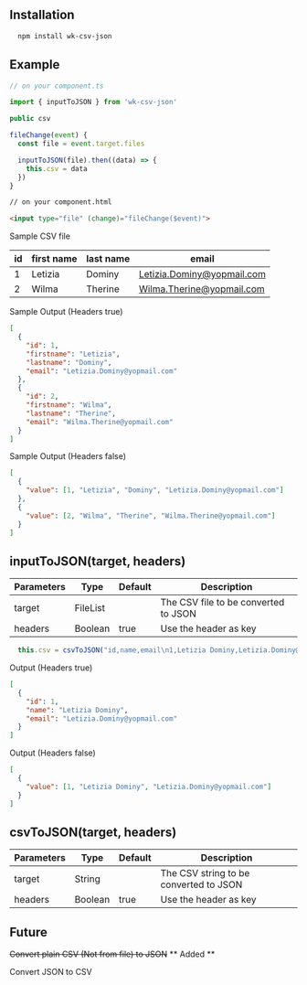 ## Installation
```bash
  npm install wk-csv-json
```

## Example
```typescript
// on your component.ts

import { inputToJSON } from 'wk-csv-json'

public csv

fileChange(event) {
  const file = event.target.files

  inputToJSON(file).then((data) => {
    this.csv = data
  })
}
```

```html
// on your component.html

<input type="file" (change)="fileChange($event)">
```

Sample CSV file

| id  | first name | last name | email |
| ------------- | ------------- | ------------- | ------------- |
| 1  | Letizia | Dominy | Letizia.Dominy@yopmail.com |
| 2  | Wilma | Therine | Wilma.Therine@yopmail.com |

Sample Output (Headers true)

```json
[
  {
    "id": 1,
    "firstname": "Letizia",
    "lastname": "Dominy",
    "email": "Letizia.Dominy@yopmail.com"
  },
  {
    "id": 2,
    "firstname": "Wilma",
    "lastname": "Therine",
    "email": "Wilma.Therine@yopmail.com"
  }
]
```

Sample Output (Headers false)

```json
[
  {
    "value": [1, "Letizia", "Dominy", "Letizia.Dominy@yopmail.com"]
  },
  {
    "value": [2, "Wilma", "Therine", "Wilma.Therine@yopmail.com"]
  }
]
```

## inputToJSON(target, headers)
| Parameters  | Type | Default | Description |
| ------------- | ------------- | ------------- | ------------- |
| target  | FileList | | The CSV file to be converted to JSON |
| headers  | Boolean | true | Use the header as key |

```typescript
  this.csv = csvToJSON("id,name,email\n1,Letizia Dominy,Letizia.Dominy@yopmail.com")
```

Output (Headers true)

```json
[
  {
    "id": 1,
    "name": "Letizia Dominy",
    "email": "Letizia.Dominy@yopmail.com"
  }
]
```

Output (Headers false)

```json
[
  {
    "value": [1, "Letizia Dominy", "Letizia.Dominy@yopmail.com"]
  }
]
```

## csvToJSON(target, headers)
| Parameters  | Type | Default | Description |
| ------------- | ------------- | ------------- | ------------- |
| target  | String | | The CSV string to be converted to JSON |
| headers  | Boolean | true | Use the header as key |

## Future
~~Convert plain CSV (Not from file) to JSON~~ ** Added **

Convert JSON to CSV